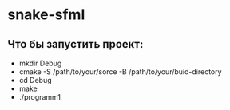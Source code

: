 # snake-sfml
## Что бы запустить проект:
- mkdir Debug
- cmake -S /path/to/your/sorce -B /path/to/your/buid-directory
- cd Debug
- make
- ./programm1
